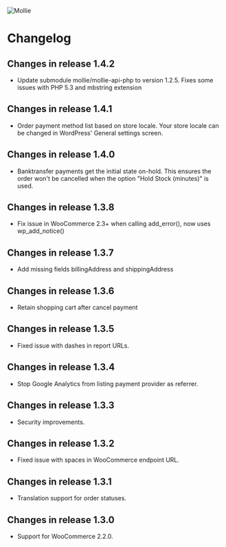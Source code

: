 ![Mollie](https://www.mollie.nl/files/Mollie-Logo-Style-Small.png)

# Changelog #

## Changes in release 1.4.2 ##
+ Update submodule mollie/mollie-api-php to version 1.2.5. Fixes some issues with PHP 5.3 and mbstring extension

## Changes in release 1.4.1 ##
+ Order payment method list based on store locale. Your store locale can be changed in WordPress' General settings screen.

## Changes in release 1.4.0 ##
+ Banktransfer payments get the initial state on-hold. This ensures the order won't be cancelled when the option "Hold Stock (minutes)" is used.

## Changes in release 1.3.8 ##
+ Fix issue in WooCommerce 2.3+ when calling add_error(), now uses wp_add_notice()

## Changes in release 1.3.7 ##
+ Add missing fields billingAddress and shippingAddress

## Changes in release 1.3.6 ##
+ Retain shopping cart after cancel payment

## Changes in release 1.3.5 ##
+ Fixed issue with dashes in report URLs.

## Changes in release 1.3.4 ##
+ Stop Google Analytics from listing payment provider as referrer.

## Changes in release 1.3.3 ##
+ Security improvements.

## Changes in release 1.3.2 ##
+ Fixed issue with spaces in WooCommerce endpoint URL.

## Changes in release 1.3.1 ##
+ Translation support for order statuses.

## Changes in release 1.3.0 ##
+ Support for WooCommerce 2.2.0.
